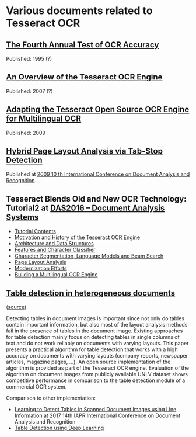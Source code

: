 # Various documents related to Tesseract OCR


## [The Fourth Annual Test of OCR Accuracy](AT-1995.pdf)

Published: 1995 (?)

## [An Overview of the Tesseract OCR Engine](tesseracticdar2007.pdf)

Published: 2007 (?)

## [Adapting the Tesseract Open Source OCR Engine for Multilingual OCR](MOCRadaptingtesseract2.pdf)

Published: 2009

## [Hybrid Page Layout Analysis via Tab-Stop Detection](PageLayoutAnalysisICDAR2.pdf)

Published at [2009 10 th International Conference on Document Analysis and Recognition](https://dblp1.uni-trier.de/db/conf/icdar/icdar2007.html).


## Tesseract Blends Old and New OCR Technology: Tutorial2 at [DAS2016 – Document Analysis Systems](https://www.primaresearch.org/das2016/tutorials)

  * [Tutorial Contents](das_tutorial2016/0TutorialContents.pdf)
  * [Motivation and History of the Tesseract OCR Engine](das_tutorial2016/1Intro-history.pdf)
  * [Architecture and Data Structures](das_tutorial2016/2ArchitectureAndDataStructures.pdf)
  * [Features and Character Classifier](das_tutorial2016/3CharacterClassifiers.pdf)
  * [Character Segmentation, Language Models and Beam Search](das_tutorial2016/4CharSegmentation.pdf)
  * [Page Layout Analysis](das_tutorial2016/5LayoutAnalysis.pdf)
  * [Modernization Efforts](das_tutorial2016/6ModernizationEfforts.pdf)
  * [Building a Multilingual OCR Engine](das_tutorial2016/7Building%20a%20Multi-Lingual%20OCR%20Engine.pdf)

## [Table detection in heterogeneous documents](Table_detection_in_heterogeneous_documents.pdf)
([source](https://www.researchgate.net/publication/220933188_Table_detection_in_heterogeneous_documents))

Detecting tables in document images is important since not only do tables contain important information, but also most of the layout analysis methods fail in the presence of tables in the document image. Existing approaches for table detection mainly focus on detecting tables in single columns of text and do not work reliably on documents with varying layouts. This paper presents a practical algorithm for table detection that works with a high accuracy on documents with varying layouts (company reports, newspaper articles, magazine pages, ...). An open source implementation of the algorithm is provided as part of the Tesseract OCR engine. Evaluation of the algorithm on document images from publicly available UNLV dataset shows competitive performance in comparison to the table detection module of a commercial OCR system.

Comparison to other implementation:
* [Learning to Detect Tables in Scanned Document Images
using Line Information](https://hal.archives-ouvertes.fr/hal-00934902/file/ICDAR_table_detection.pdf) at 2017 14th IAPR International Conference on Document Analysis and Recognition 
* [Table Detection using Deep Learning](https://www.researchgate.net/publication/320243569_Table_Detection_Using_Deep_Learning)
